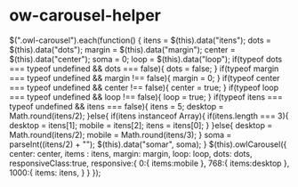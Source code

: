 # ow-carousel-helper

$(".owl-carousel").each(function() {
		itens = $(this).data("itens");
		dots = $(this).data("dots");
		margin = $(this).data("margin");
		center = $(this).data("center");
		soma = 0;
		loop = $(this).data("loop");
		if(typeof dots === typeof undefined && dots === false){
			dots = false;
		}
		if(typeof margin === typeof undefined && margin !== false){
			margin = 0;
		}
		if(typeof center === typeof undefined && center !== false){
			center = true;
		}
		if(typeof loop === typeof undefined && loop !== false){
			loop = true;
		}
		if(typeof itens === typeof undefined && itens === false){
			itens = 5;
			desktop = Math.round(itens/2);
		}else{
			if(itens instanceof Array){
				if(itens.length === 3){
					desktop = itens[1];
					mobile = itens[2];
					itens = itens[0];
				}
			}else{
				desktop = Math.round(itens/2);
				mobile = Math.round(itens/3);
			}
			soma = parseInt((itens/2) + "");
			$(this).data("somar", soma);
		}
		$(this).owlCarousel({
		  center: center,
		  items : itens,
		  margin: margin,
		  loop: loop,
		  dots: dots,
		  responsiveClass:true,
		  responsive:{
			0:{
			    items:mobile
			},
			768:{
			    items:desktop
			},
			1000:{
			    items: itens,
		    }
		   }
		});
